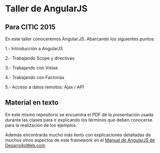 # Taller de AngularJS

## Para CITIC 2015

En este taller conoceremos Angular.JS. Abarcando los siguientes puntos:

1.- Introducción a AngularJS

2.- Trabajando Scope y directivas

3.- Trabajando con Vistas

4.- Trabajando con Factorías

5.- Acceso a datos remotos: Ajax / API

## Material en texto

En este mismo repositorio se encuentra el PDF de la presentación usada durante las clases para ir explicando los términos que deben conocerse para la realización de los ejemplos.

Además encontrarás mucho más texto con explicaciones detalladas de muchos otros aspectos de este framework en el <a href="http://www.desarrolloweb.com/manuales/manual-angularjs.html">Manual de AngularJS de DesarrolloWeb.com</a>